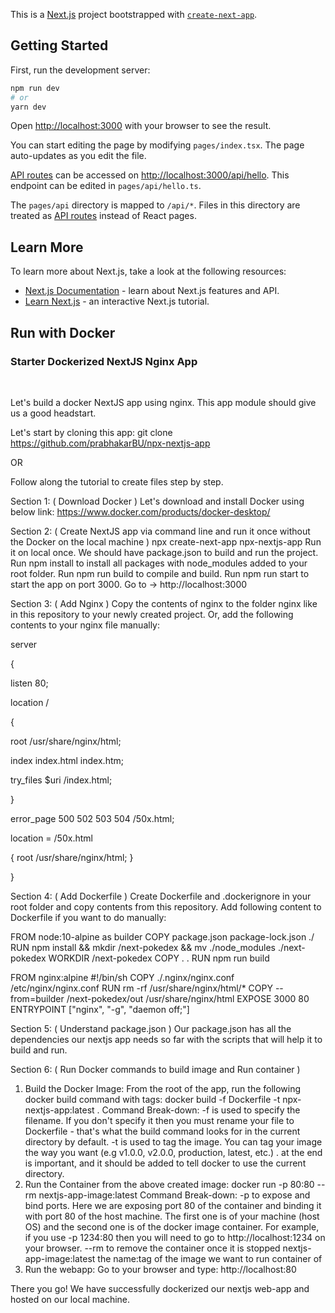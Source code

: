 This is a [Next.js](https://nextjs.org/) project bootstrapped with [`create-next-app`](https://github.com/vercel/next.js/tree/canary/packages/create-next-app).

## Getting Started

First, run the development server:

```bash
npm run dev
# or
yarn dev
```

Open [http://localhost:3000](http://localhost:3000) with your browser to see the result.

You can start editing the page by modifying `pages/index.tsx`. The page auto-updates as you edit the file.

[API routes](https://nextjs.org/docs/api-routes/introduction) can be accessed on [http://localhost:3000/api/hello](http://localhost:3000/api/hello). This endpoint can be edited in `pages/api/hello.ts`.

The `pages/api` directory is mapped to `/api/*`. Files in this directory are treated as [API routes](https://nextjs.org/docs/api-routes/introduction) instead of React pages.

## Learn More

To learn more about Next.js, take a look at the following resources:

- [Next.js Documentation](https://nextjs.org/docs) - learn about Next.js features and API.
- [Learn Next.js](https://nextjs.org/learn) - an interactive Next.js tutorial.

## Run with Docker
### Starter Dockerized NextJS Nginx App 

&nbsp;
&nbsp;

Let's build a docker NextJS app using nginx. This app module should give us a good headstart.

Let's start by cloning this app:
git clone https://github.com/prabhakarBU/npx-nextjs-app

OR 

Follow along the tutorial to create files step by step.

Section 1: ( Download Docker )
Let's download and install Docker using below link:
https://www.docker.com/products/docker-desktop/

Section 2: ( Create NextJS app via command line and run it once without the Docker on the local machine )
npx create-next-app npx-nextjs-app
Run it on local once. We should have package.json to build and run the project.
Run npm install to install all packages with node_modules added to your root folder.
Run npm run build to compile and build.
Run npm run start to start the app on port 3000.
Go to -> http://localhost:3000

Section 3: ( Add Nginx )
Copy the contents of nginx to the folder nginx like in this repository to 
your newly created project.
Or, add the following contents to your nginx file manually:


server 

{

listen 80;

location / 

{

root /usr/share/nginx/html; 

index index.html index.htm; 

try_files $uri /index.html; 

}

error_page 500 502 503 504 /50x.html;

location = /50x.html 

{ root /usr/share/nginx/html; }

}


Section 4: ( Add Dockerfile )
Create Dockerfile and .dockerignore in your root folder and copy contents from this repository.
Add following content to Dockerfile if you want to do manually:


FROM node:10-alpine as builder
COPY package.json package-lock.json ./
RUN npm install && mkdir /next-pokedex && mv ./node_modules ./next-pokedex
WORKDIR /next-pokedex
COPY . .
RUN npm run build

FROM nginx:alpine
#!/bin/sh
COPY ./.nginx/nginx.conf /etc/nginx/nginx.conf
RUN rm -rf /usr/share/nginx/html/*
COPY --from=builder /next-pokedex/out /usr/share/nginx/html
EXPOSE 3000 80
ENTRYPOINT ["nginx", "-g", "daemon off;"]


Section 5: ( Understand package.json )
Our package.json has all the dependencies our nextjs app needs so far with the scripts that
will help it to build and run.


Section 6: ( Run Docker commands to build image and Run container )
1. Build the Docker Image:
From the root of the app, run the following docker build command with tags:
docker build -f Dockerfile -t npx-nextjs-app:latest .
Command Break-down:
-f is used to specify the filename. If you don't specify it then you must rename your file to Dockerfile - that's what the build command looks for in the current directory by default.
-t is used to tag the image. You can tag your image the way you want (e.g v1.0.0, v2.0.0, production, latest, etc.)
. at the end is important, and it should be added to tell docker to use the current directory.
2. Run the Container from the above created image:
docker run -p 80:80 --rm nextjs-app-image:latest
Command Break-down:
-p to expose and bind ports. Here we are exposing port 80 of the container and binding it with port 80 of the host machine. The first one is of your machine (host OS) and the second one is of the docker image container. For example, if you use -p 1234:80 then you will need to go to http://localhost:1234 on your browser.
--rm to remove the container once it is stopped
nextjs-app-image:latest the name:tag of the image we want to run container of
3. Run the webapp:
Go to your browser and type: http://localhost:80

There you go! 
We have successfully dockerized our nextjs web-app and hosted on our local machine.